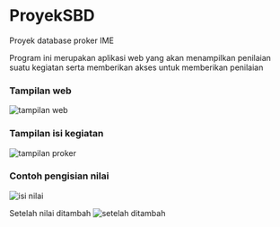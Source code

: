 # ProyekSBD
Proyek database proker IME

Program ini merupakan aplikasi web yang akan menampilkan penilaian suatu kegiatan serta
memberikan akses untuk memberikan penilaian

### Tampilan web
![tampilan web](https://user-images.githubusercontent.com/53087572/103433378-a5d91b00-4c22-11eb-8332-58dce9c6d358.png)

### Tampilan isi kegiatan
![tampilan proker](https://user-images.githubusercontent.com/53087572/103433441-6c54df80-4c23-11eb-834a-49fda0bae835.png)


### Contoh pengisian nilai
![isi nilai](https://user-images.githubusercontent.com/53087572/103433487-2f3d1d00-4c24-11eb-8c82-9cf2c2dee96b.png)


Setelah nilai ditambah
![setelah ditambah](https://user-images.githubusercontent.com/53087572/103433495-54319000-4c24-11eb-8c93-7e9ab18ffe17.png)


